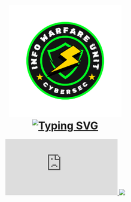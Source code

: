 <h1 align="center">
  <br>
  <a href="#"><img src="https://raw.githubusercontent.com/mkdirlove/mkdirlove/master/2.png" hight="300" width="300" alt=""></a>
  <br>
  <!--<a href="https://git.io/typing-svg"><img src="https://readme-typing-svg.demolab.com?font=Fira+Code&weight=700&size=23&pause=1000&color=00F72F&random=false&width=435&lines=My+crime+is+that+of+curiuosity!" alt="Typing SVG" /></a>-->
  <a href="https://git.io/typing-svg"><img src="https://readme-typing-svg.demolab.com?font=Fira+Code&weight=700&size=16&pause=1000&color=00F72F&width=435&lines=With+great+power+comes+great+responsibility." alt="Typing SVG" /></a>
</h1>

<p align="center"><a href="https://github.com/mkdirlove">
  <iframe src="https://tryhackme.com/api/v2/badges/public-profile?userPublicId=2067049" style='border:none;'></iframe>
<img src="https://streak-stats.demolab.com?user=mkdirlove&theme=dark">
  <br>
  </p>                                                
